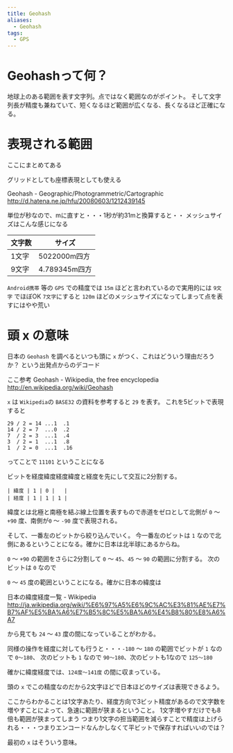 ```yaml
---
title: Geohash
aliases:
  - Geohash
tags:
  - GPS
---
```





Geohashって何？
================================================================================
地球上のある範囲を表す文字列。点ではなく範囲なのがポイント。
そして文字列長が精度も兼ねていて、短くなるほど範囲が広くなる、長くなるほど正確になる。

表現される範囲
================================================================================
ここにまとめてある

グリッドとしても座標表現としても使える

Geohash - Geographic/Photogrammetric/Cartographic
http://d.hatena.ne.jp/hfu/20080603/1212439145

単位が秒なので、mに直すと・・・1秒が約31mと換算すると・・
メッシュサイズはこんな感じになる

| 文字数 | サイズ              |
| ------ | ----------------- |
| 1文字  | 5022000m四方   |
| 9文字  | 4.789345m四方 |

`Android携帯` 等の `GPS` での精度では `15m` ほどと言われているので実用的には `9文字` でほぼOK
`7文字`にすると `120m` ほどのメッシュサイズになってしまって点を表すにはやや荒い


頭 x の意味
================================================================================
日本の `Geohash` を調べるといつも頭に `x` がつく、これはどういう理由だろうか？
という出発点からのデコード

ここ参考
Geohash - Wikipedia, the free encyclopedia
http://en.wikipedia.org/wiki/Geohash


`x` は `Wikipedia`の `BASE32` の資料を参考すると `29` を表す。
これを5ビットで表現すると

```
29 / 2 = 14 ...1  .1
14 / 2 = 7  ...0  .2
7  / 2 = 3  ...1  .4
3  / 2 = 1  ...1  .8
1  / 2 = 0  ...1  .16
```

ってことで `11101` ということになる

ビットを経度緯度経度緯度と経度を先にして交互に2分割する。

```
| 緯度 | 1 | 0 |   |
| 経度 | 1 | 1 | 1 |
```

緯度とは北極と南極を結ぶ線上位置を表すもので赤道をゼロとして北側が `0` 〜 `+90` 度、南側が`0` 〜 `-90` 度で表現される。

そして、一番左のビットから絞り込んでいく。
今一番左のビットは `1` なので北側にあるということになる。確かに日本は北半球にあるからね。

`0` 〜 `+90` の範囲をさらに2分割して `0` 〜 `45`、`45` 〜 `90` の範囲に分割する。
次のビットは `0` なので

`0` 〜 `45` 度の範囲ということになる。確かに日本の緯度は

日本の緯度経度一覧 - Wikipedia
http://ja.wikipedia.org/wiki/%E6%97%A5%E6%9C%AC%E3%81%AE%E7%B7%AF%E5%BA%A6%E7%B5%8C%E5%BA%A6%E4%B8%80%E8%A6%A7

から見ても `24` 〜 `43` 度の間になっていることがわかる。

同様の操作を経度に対しても行うと・・・`-180` 〜 `180` の範囲でビットが `1` なので `0〜180`、
次のビットも `1` なので `90〜180`、次のビットも1なので `125〜180`

確かに緯度経度では、`124度〜141度` の間に収まっている。

頭の `x` でこの精度なのだから2文字ほどで日本ほどのサイズは表現できるよう。

ここからわかることは1文字あたり、経度方向で3ビット精度があるので文字数を増やすことによって、急速に範囲が狭まるということ。
1文字増やすだけでも8倍も範囲が狭まってしまう
つまり1文字の担当範囲を減らすことで精度は上げられる・・・つまりエンコードなんかしなくて平ビットで保存すればいいのでは？

最初の `x` はそういう意味。

